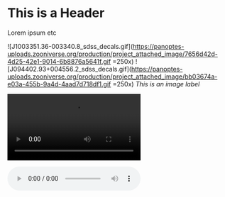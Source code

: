 # This is a Header #
Lorem ipsum etc

![J1003351.36-003340.8_sdss_decals.gif](https://panoptes-uploads.zooniverse.org/production/project_attached_image/7656d42d-4d25-42e1-9014-6b8876a5641f.gif =250x) 
![J094402.93+004556.2_sdss_decals.gif](https://panoptes-uploads.zooniverse.org/production/project_attached_image/bb03674a-e03a-455b-9a4d-4aad7d718df1.gif =250x)
*This is an image label*

![alt](https://static.zooniverse.org/www.zooniverse.org/assets/home-video.mp4)

![alt](https://panoptes-uploads.zooniverse.org/production/subject_location/1c93591f-5d7e-4129-a6da-a65419b88048.mpga)
